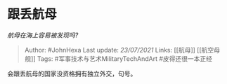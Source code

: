 # 跟丢航母
*航母在海上容易被发现吗?*

> Author: #JohnHexa
Last update: *23/07/2021* 
Links: [[航母]] [[航空母舰]]
Tags: #军事技术与艺术MilitaryTechAndArt #皮得还很一本正经 

 
会跟丢航母的国家没资格拥有独立外交，句号。



